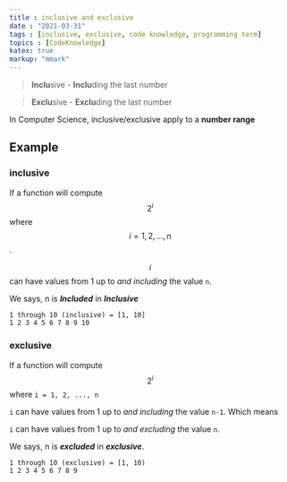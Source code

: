 ```yaml
---
title : inclusive and exclusive
date : "2021-03-31"
tags : [inclusive, exclusive, code knowledge, programming term]
topics : [CodeKnowledge]
katex: true
markup: "mmark"
---
```


> **Inclu**sive - **Inclu**ding the last number

> **Exclu**sive - **Exclu**ding the last number

In Computer Science, inclusive/exclusive apply to a **number range**

## Example

### inclusive

If a function will compute $$2^i$$ where $$i = 1, 2, ..., n$$. 

$$i$$ can have values from 1 up to *and including* the value `n`. 

We says, n is ***Included*** in ***Inclusive***

```
1 through 10 (inclusive) = [1, 10]
1 2 3 4 5 6 7 8 9 10
```

### exclusive

If a function will compute $$2^i$$ where `i = 1, 2, ..., n`

`i` can have values from 1 up to *and including* the value `n-1`. Which means 

`i` can have values from 1 up to *and excluding* the value `n`. 

We says, n is ***excluded*** in ***exclusive***.

```
1 through 10 (exclusive) = [1, 10)
1 2 3 4 5 6 7 8 9
```
